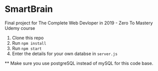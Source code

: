 # SmartBrain
Final project for The Complete Web Devloper in 2019 - Zero To Mastery Udemy course

1. Clone this repo
2. Run `npm install`
3. Run `npm start`
4. Enter the details for your own databse in `server.js`

** Make sure you use postgreSQL instead of mySQL for this code base.
